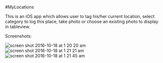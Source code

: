 #MyLocations

This is an iOS app which allows user to tag his/her current location, select category to log this place, take photo or choose an existing photo to display in tableview. 

Screenshots:

![screen shot 2016-10-18 at 1 20 20 am](https://cloud.githubusercontent.com/assets/10201379/19471667/233ad954-94d9-11e6-9f85-4a3f65a7b633.png)
![screen shot 2016-10-18 at 1 21 21 am](https://cloud.githubusercontent.com/assets/10201379/19471669/25685e9a-94d9-11e6-9147-427453e14455.png)
![screen shot 2016-10-18 at 1 21 45 am](https://cloud.githubusercontent.com/assets/10201379/19471673/2778a4d8-94d9-11e6-9684-add1cfc9f7f0.png)
